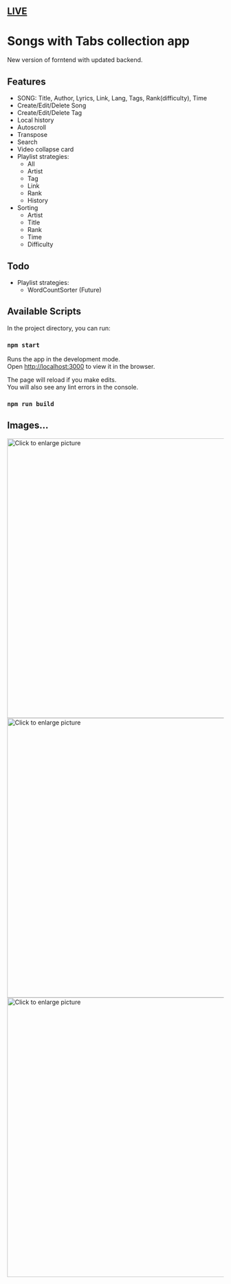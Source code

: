 ## [LIVE](https://sl2.netlify.com/) 

# Songs with Tabs collection app

New version of forntend with updated backend.

## Features

- SONG: Title, Author, Lyrics, Link, Lang, Tags, Rank(difficulty), Time
- Create/Edit/Delete Song
- Create/Edit/Delete Tag
- Local history
- Autoscroll
- Transpose
- Search
- Video collapse card
- Playlist strategies:
  - All
  - Artist
  - Tag
  - Link
  - Rank
  - History
- Sorting
  - Artist
  - Title
  - Rank
  - Time
  - Difficulty

## Todo

- Playlist strategies:
  - WordCountSorter (Future)

## Available Scripts

In the project directory, you can run:

### `npm start`

Runs the app in the development mode.<br />
Open [http://localhost:3000](http://localhost:3000) to view it in the browser.

The page will reload if you make edits.<br />
You will also see any lint errors in the console.

### `npm run build`

## Images...

<a href="https://drive.google.com/uc?export=view&id=1sitFKDJgtRtppOMLHrZEYpR_U7djn7P7">
  <img src="https://drive.google.com/uc?export=view&id=1sitFKDJgtRtppOMLHrZEYpR_U7djn7P7" style="width: 650px; max-width: 100%; height: auto" title="Click to enlarge picture" />
</a>
<a href="https://drive.google.com/uc?export=view&id=1sitFKDJgtRtppOMLHrZEYpR_U7djn7P7">
  <img src="https://drive.google.com/uc?export=view&id=1sitFKDJgtRtppOMLHrZEYpR_U7djn7P7" style="width: 650px; max-width: 100%; height: auto" title="Click to enlarge picture" />
</a>
<a href="https://drive.google.com/uc?export=view&id=1sitFKDJgtRtppOMLHrZEYpR_U7djn7P7">
  <img src="https://drive.google.com/uc?export=view&id=1sitFKDJgtRtppOMLHrZEYpR_U7djn7P7" style="width: 650px; max-width: 100%; height: auto" title="Click to enlarge picture" />
</a>

